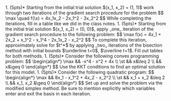 <div class='assignmentContainer' id='Homework 10' sub-name='Gradients, KKT, and quadratic programming' due='2023-11-06'>
<div>
1. (5pts)* Starting from the initial trial solution $(x_1, x_2) = (1, 1)$ work through two iterations of the gradient search procedure for the problem
$$
\max \quad f(\x) = 4x_1x_2 - 2x_1^2 - 3x_2^2
$$
While completing the iterations, fill in a table like we did in the class notes.
1. (5pts)* Starting from the initial trial solution $(x_1, x_2) = (0, 0)$, apply _one_ iteration of the gradient search procedure to the following
problem:
$$
\max f(x) = 4x_1 + 2x_2 + x_1^2 - x_1^4 - 2x_1x_2 - x_2^2
$$
To complete this iteration, approximately solve for $t^*$ by applying _two_ iterations of the bisection method with initial
bounds $\underline t=0$, $\overline t=1$. Fill out tables for both methods.
1. (5pts)* Consider the following convex programming problem:
$$
\begin{align*}
\max && -x^4 - x^2 + 4x \\
\st  && x&\leq 2 \\
     && x&\geq 0
\end{align*}
$$
Use the KKT conditions to find an optimal solution for this model.
1. (5pts)* Consider the following quadratic program:
$$
\begin{align*}
\max && 8x_1 - x_1^2 + 4x_2 - x_2^2 \\
\st  && x_1 + x_2 &\leq 2 \\
     && x_1, x_2 &\geq 0
\end{align*}
$$
Set up and solve the problem via the modified simplex method. Be sure to mention explicitly which variables enter and exit the basis in each iteration.
</div>
</div>
